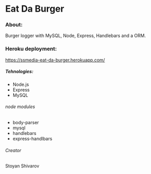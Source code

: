 # Eat Da Burger

### About:
 Burger logger with MySQL, Node, Express, Handlebars and a ORM.


### Heroku deployment:
 https://ssmedia-eat-da-burger.herokuapp.com/

##### Tehnologies:

* Node.js
* Express 
* MySQL
###### node modules
   * body-parser 
   * mysql 
   * handlebars 
   * express-handlbars


 ###### Creator
 Stoyan Shivarov